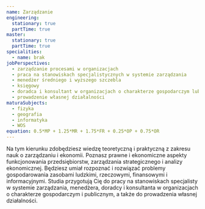 ```yaml
---
name: Zarządzanie
engineering:
  stationary: true
  partTime: true
master:
  stationary: true
  partTime: true
specialities:
  - name: brak
jobPerspectives:
  - zarządzanie procesami w organizacjach
  - praca na stanowiskach specjalistycznych w systemie zarządzania
  - menedżer średniego i wyższego szczebla
  - księgowy
  - doradca i konsultant w organizacjach o charakterze gospodarczym lub publicznym
  - prowadzenie własnej działalności
maturaSubjects:
  - fizyka
  - geografia
  - informatyka
  - WOS
equation: 0.5*MP + 1.25*MR + 1.75*FR + 0.25*OP + 0.75*OR
---
```

Na tym kierunku zdobędziesz wiedzę teoretyczną i praktyczną z zakresu nauk o zarządzaniu i ekonomii. Poznasz prawne i ekonomiczne aspekty funkcjonowania przedsiębiorstw, zarządzania strategicznego i analizy ekonomicznej. Będziesz umiał rozpoznać i rozwiązać problemy gospodarowania zasobami ludzkimi, rzeczowymi, finansowymi i informacyjnymi. Studia przygotują Cię do pracy na stanowiskach specjalisty w systemie zarządzania, menedżera, doradcy i konsultanta w organizacjach o charakterze gospodarczym i publicznym, a także do prowadzenia własnej działalności.